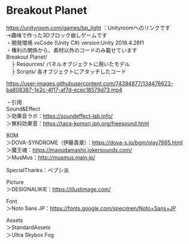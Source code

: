 # Breakout Planet  
https://unityroom.com/games/bp_light ：Unityroomへのリンクです  
->趣味で作った3Dブロック崩しゲームです  
・開発環境 vsCode (Unity C#) version:Unity 2018.4.26f1  
・権利の関係から、素材以外のコードのみ載せています  
Breakout Planet/  
　├ Resources/ パネルオブジェクトに用いたモデル  
　├ Scripts/ 各オブジェクトにアタッチしたコード
 

https://user-images.githubusercontent.com/74394877/134476623-ba808387-1e2c-4f17-af7d-ecec18579d73.mp4  
  
・引用  
Sound&Effect  
  ＞効果音ラボ：https://soundeffect-lab.info/  
  ＞無料効果音：https://taira-komori.jpn.org/freesound.html  

BGM  
 ＞DOVA-SYNDROME（伊藤貴章）：https://dova-s.jp/bgm/play7665.html  
 ＞魔王魂：https://maoudamashii.jokersounds.com/  
 ＞MusMus：http://musmus.main.jp/  

SpecialThanks：ペプシ派

Picture  
 ＞DESIGNALIKIE：https://illustimage.com/  

Font  
 ＞Noto Sans JP：https://fonts.google.com/specimen/Noto+Sans+JP  

Assets  
＞StandardAssets  
＞Ultra Skybox Fog  


